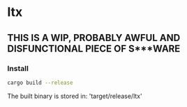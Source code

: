 # ltx
## THIS IS A WIP, PROBABLY AWFUL AND DISFUNCTIONAL PIECE OF S***WARE

### Install

```bash
cargo build --release
```
The built binary is stored in: 'target/release/ltx'
